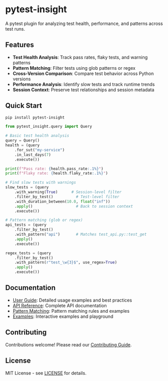 # pytest-insight

A pytest plugin for analyzing test health, performance, and patterns across test runs.

## Features

- **Test Health Analysis**: Track pass rates, flaky tests, and warning patterns
- **Pattern Matching**: Filter tests using glob patterns or regex
- **Cross-Version Comparison**: Compare test behavior across Python versions
- **Performance Analysis**: Identify slow tests and track runtime trends
- **Session Context**: Preserve test relationships and session metadata

## Quick Start

```bash
pip install pytest-insight
```

```python
from pytest_insight.query import Query

# Basic test health analysis
query = Query()
health = (query
    .for_sut("my-service")
    .in_last_days(7)
    .execute())

print(f"Pass rate: {health.pass_rate:.1%}")
print(f"Flaky rate: {health.flaky_rate:.1%}")

# Find slow tests with warnings
slow_tests = (query
    .with_warning(True)      # Session-level filter
    .filter_by_test()          # Test-level filter
    .with_duration_between(10.0, float("inf"))
    .apply()                   # Back to session context
    .execute())

# Pattern matching (glob or regex)
api_tests = (query
    .filter_by_test()
    .with_pattern("api")       # Matches test_api.py::test_get
    .apply()
    .execute())

regex_tests = (query
    .filter_by_test()
    .with_pattern(r"test_\w{3}$", use_regex=True)
    .apply()
    .execute())
```

## Documentation

- [User Guide](docs/user_guide.md): Detailed usage examples and best practices
- [API Reference](docs/api.md): Complete API documentation
- [Pattern Matching](docs/patterns.md): Pattern matching rules and examples
- [Examples](pytest_insight/playground.py): Interactive examples and playground

## Contributing

Contributions welcome! Please read our [Contributing Guide](CONTRIBUTING.md).

## License

MIT License - see [LICENSE](LICENSE) for details.
